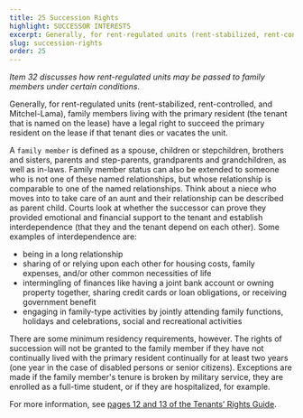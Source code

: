 ```yaml
---
title: 25 Succession Rights
highlight: SUCCESSOR INTERESTS
excerpt: Generally, for rent-regulated units (rent-stabilized, rent-controlled, 
slug: succession-rights
order: 25
---
```


_Item 32 discusses how rent-regulated units may be passed to family members under certain conditions._

Generally, for rent-regulated units (rent-stabilized, rent-controlled, and Mitchel-Lama), family members living with the primary resident (the tenant that is named on the lease) have a legal right to succeed the primary resident on the lease if that tenant dies or vacates the unit.

A `family member` is defined as a spouse, children or stepchildren, brothers and sisters, parents and step-parents, grandparents and grandchildren, as well as in-laws. Family member status can also be extended to someone who is not one of these named relationships, but whose relationship is comparable to one of the named relationships. Think about a niece who moves into to take care of an aunt and their relationship can be described as parent child. Courts look at whether the successor can prove they provided emotional and financial support to the tenant and establish interdependence (that they and the tenant depend on each other). Some examples of interdependence are:

- being in a long relationship
- sharing of or relying upon each other for housing costs, family expenses, and/or other common necessities of life
- intermingling of finances like having a joint bank account or owning property together, sharing credit cards or loan obligations, or receiving government benefit
- engaging in family-type activities by jointly attending family functions, holidays and celebrations, social and recreational activities

There are some minimum residency requirements, however. The rights of succession will not be granted to the family member if they have not continually lived with the primary resident continually for at least two years (one year in the case of disabled persons or senior citizens). Exceptions are made if the family member's tenure is broken by military service, they are enrolled as a full-time student, or if they are hospitalized, for example.

For more information, see [pages 12 and 13 of the Tenants’ Rights Guide](https://ag.ny.gov/sites/default/files/tenants_rights.pdf).

